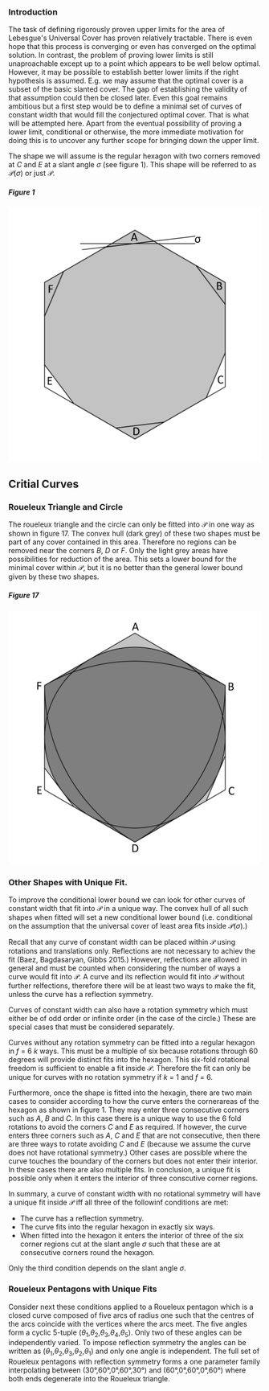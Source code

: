 ### Introduction

The task of defining rigorously proven upper limits for the area of Lebesgue's Universal Cover has proven relatively tractable. 
There is even hope that this process is converging or even has converged on the optimal solution. In contrast, the problem of
proving lower limits is still unaproachable except up to a point which appears to be well below optimal. However, it may be 
possible to establish better lower limits if the right hypothesis is assumed. E.g. we may assume that the optimal cover is
a subset of the basic slanted cover. The gap of establishing the validity of that assumption could then be closed later.
Even this goal remains ambitious but a first step would be to define a minimal set of curves of constant width that would
fill the conjectured optimal cover. That is what will be attempted here. Apart from the eventual possibility of proving 
a lower limit, conditional or otherwise, the more immediate motivation for doing this is to uncover any further scope for
bringing down the upper limit.

The shape we will assume is the regular hexagon with two corners removed at _C_ and _E_ at a slant angle _σ_ (see figure 1). This shape will be referred to as 𝒫(_σ_) or just 𝒫.

##### Figure 1
![Figure 1](figures/fig1.png)

## Critial Curves

### Roueleux Triangle and Circle 

The roueleux triangle and the circle can only be fitted into 𝒫 in one way as shown in figure 17. The convex hull (dark grey)
of these two shapes must be part of any cover contained in this area. Therefore no regions can be removed near the corners
_B_, _D_ or _F_. Only the light grey areas have possibilities for reduction of the area. This sets a lower bound for the minimal cover within 𝒫, but it is no better than the general lower bound given by these two shapes.

##### Figure 17
![Figure 17](figures/fig17.png)

### Other Shapes with Unique Fit.

To improve the conditional lower bound we can look for other curves of constant width that fit into 𝒫 in a unique way. The convex hull of all such shapes when fitted will set a new conditional lower bound (i.e. conditional on the assumption that the universal cover of least area fits inside 𝒫(_σ_).)

Recall that any curve of constant width can be placed within 𝒫 using rotations and translations only. Reflections are not necessary to achiev the fit (Baez, Bagdasaryan, Gibbs 2015.) However, reflections are allowed in general and must be counted when considering the number of ways a curve would fit into 𝒫. A curve and its reflection would fit into 𝒫 without further relfections, therefore there will be at least two ways to make the fit, unless the curve has a reflection symmetry.

Curves of constant width can also have a rotation symmetry which must either be of odd order or infinite order (in the case of the circle.) These are special cases that must be considered separately. 

Curves without any rotation symmetry can be fitted into a regular hexagon in _f_ = 6 _k_ ways. This must be a multiple of six because rotations through 60 degrees will provide distinct fits into the hexagon. This six-fold rotational freedom is sufficient to enable a fit inside 𝒫. Therefore the fit can only be unique for curves with no rotation symmetry if _k_ = 1 and _f_ = 6.

Furthermore, once the shape is fitted into the hexagin, there are two main cases to consider according to how the curve enters the cornerareas of the hexagon as shown in figure 1. They may enter three consecutive corners such as _A_, _B_ and _C_. In this case there is a unique way to use the 6 fold rotations to avoid the corners _C_ and _E_ as required. If however, the curve enters three corners such as _A_, _C_ and _E_ that are not consecutive, then there are three ways to rotate avoiding _C_ and _E_ (because we assume the curve does not have rotational symmetry.) Other cases are possible where the curve touches the boundary of the corners but does not enter their interior. In these cases there are also multiple fits. In conclusion, a unique fit is possible only when it enters the interior of three conscutive corner regions.

In summary, a curve of constant width with no rotational symmetry will have a unique fit inside 𝒫 iff all three of the followinf conditions are met:
* The curve has a reflection symmetry.
* The curve fits into the regular hexagon in exactly six ways.
* When fitted into the hexagon it enters the interior of three of the six corner regions cut at the slant angle _σ_ such that these are at consecutive corners round the hexagon.

Only the third condition depends on the slant angle _σ_.

### Roueleux Pentagons with Unique Fits

Consider next these conditions applied to a Roueleux pentagon which is a closed curve composed of five arcs of radius one such that the centres of the arcs coincide with the vertices where the arcs meet. The five angles form a cyclic 5-tuple (_θ_<sub>1</sub>,_θ_<sub>2</sub>,_θ_<sub>3</sub>,_θ_<sub>4</sub>,_θ_<sub>5</sub>). Only two of these angles can be independently varied. To impose reflection symmetry the angles can be written as (_θ_<sub>1</sub>,_θ_<sub>2</sub>,_θ_<sub>3</sub>,_θ_<sub>2</sub>,_θ_<sub>1</sub>) and only one angle is independent. The full set of Roueleux pentagons with reflection symmetry forms a one parameter family interpolating between (30°,60°,0°,60°,30°) and (60°,0°,60°,0°,60°) where both ends degenerate into the Roueleux triangle.

